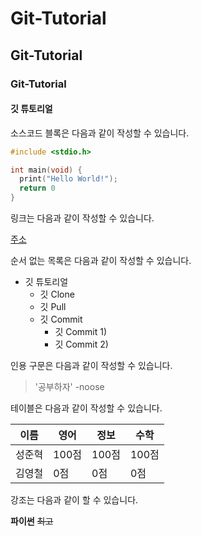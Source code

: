 # Git-Tutorial
## Git-Tutorial
### Git-Tutorial
#### 깃 튜토리얼

소스코드 블록은 다음과 같이 작성할 수 있습니다.

```c
#include <stdio.h>

int main(void) {
  print("Hello World!");
  return 0
}
```

링크는 다음과 같이 작성할 수 있습니다.

[주소](https://www.google.com)

순서 없는 목록은 다음과 같이 작성할 수 있습니다.

* 깃 튜토리얼
  * 깃 Clone
  * 깃 Pull
  * 깃 Commit
    * 깃 Commit 1)
    * 깃 Commit 2)
    
인용 구문은 다음과 같이 작성할 수 있습니다.

> '공부하자' -noose


테이블은 다음과 같이 작성할 수 있습니다.

이름|영어|정보|수학
---|---|---|---|
성준혁|100점|100점|100점|
김영철|0점|0점|0점|


강조는 다음과 같이 할 수 있습니다.

**파이썬** ~~최고~~
